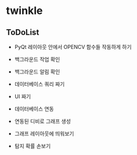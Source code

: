 # twinkle
## ToDoList
- PyQt 레이아웃 안에서 OPENCV 함수들 작동하게 하기
- 백그라운드 작업 확인
- 백그라운드 알림 확인
- 데이터베이스 쿼리 짜기
- UI 짜기

- 데이터베이스 연동
- 연동된 디비로 그래프 생성
- 그래프 레이아웃에 띄워보기
- 탐지 확률 손보기
  
